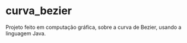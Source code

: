 # curva_bezier
Projeto feito em computação gráfica, sobre  a curva de Bezier, usando a linguagem Java.
